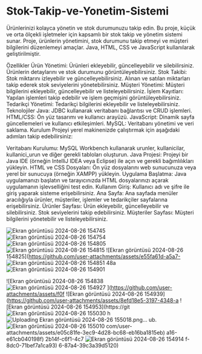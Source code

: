 # Stok-Takip-ve-Yonetim-Sistemi
 Ürünlerinizi kolayca yönetin ve stok durumunuzu takip edin.
 Bu proje, küçük ve orta ölçekli işletmeler için kapsamlı bir stok takip ve yönetim sistemi sunar. Proje, ürünlerin yönetimini, stok durumunu takip etmeyi ve müşteri bilgilerini düzenlemeyi amaçlar. Java, HTML, CSS ve JavaScript kullanılarak geliştirilmiştir.

Özellikler
Ürün Yönetimi: Ürünleri ekleyebilir, güncelleyebilir ve silebilirsiniz. Ürünlerin detaylarını ve stok durumunu görüntüleyebilirsiniz.
Stok Takibi: Stok miktarını izleyebilir ve güncelleyebilirsiniz. Alınan ve satılan miktarları takip ederek stok seviyelerini yönetebilirsiniz.
Müşteri Yönetimi: Müşteri bilgilerini ekleyebilir, güncelleyebilir ve listeleyebilirsiniz.
İşlem Kayıtları: Yapılan işlemleri takip edebilir ve işlem geçmişini görüntüleyebilirsiniz.
Tedarikçi Yönetimi: Tedarikçi bilgilerini ekleyebilir ve listeleyebilirsiniz.
Teknolojiler
Java: JDBC kullanarak veritabanı bağlantısı ve CRUD işlemleri.
HTML/CSS: Ön yüz tasarımı ve kullanıcı arayüzü.
JavaScript: Dinamik sayfa güncellemeleri ve kullanıcı etkileşimleri.
MySQL: Veritabanı yönetimi ve veri saklama.
Kurulum
Projeyi yerel makinenizde çalıştırmak için aşağıdaki adımları takip edebilirsiniz:

Veritabanı Kurulumu: MySQL Workbench kullanarak urunler, kullanicilar, kullanici_urun ve diğer gerekli tabloları oluşturun.
Java Projesi: Projeyi bir Java IDE (örneğin IntelliJ IDEA veya Eclipse) ile açın ve gerekli bağımlılıkları yükleyin.
HTML ve CSS Dosyaları: Ön yüz dosyalarını web sunucunuza veya yerel bir sunucuya (örneğin XAMPP) yükleyin.
Uygulama Başlatma: Java uygulamanızı başlatın ve tarayıcınızda HTML dosyalarınızı açarak uygulamanın işlevselliğini test edin.
Kullanım
Giriş: Kullanıcı adı ve şifre ile giriş yaparak sisteme erişebilirsiniz.
Ana Sayfa: Ana sayfada menüler aracılığıyla ürünler, müşteriler, işlemler ve tedarikçiler sayfalarına erişebilirsiniz.
Ürünler Sayfası: Ürün ekleyebilir, güncelleyebilir ve silebilirsiniz. Stok seviyelerini takip edebilirsiniz.
Müşteriler Sayfası: Müşteri bilgilerini yönetebilir ve listeleyebilirsiniz.

![Ekran görüntüsü 2024-08-26 154745](https://github.com/user-attachments/assets/57b5af99-5848-4c41-8b7c-bf308b2a5f1b)
![Ekran görüntüsü 2024-08-26 154754](https://github.com/user-attachments/assets/9fa31b91-07bc-47dc-bdb5-11fffbc9184d)
![Ekran görüntüsü 2024-08-26 154805](https://github.com/user-attachments/assets/458b5745-f38d-47bc-9b26-966b45cd2f96)
![Ekran görüntüsü 2024-08-26 154815](https://github.com/user-attachments/assets/8f7b64bd-8a46-4a1b-b4d8-42fad272e202)
![Ekran görüntüsü 2024-08-26 154825](https://github.com/user-attachments/assets/e55fa61d-a5a7-
![Ekran görüntüsü 2024-08-26 154851](https://github.com/user-attachments/assets/3e28a448-6d60-4be3-89d4-c0aab773389b)
48a
![Ekran görüntüsü 2024-08-26 154901](https://github.com/user-attachments/assets/038b497b-9eee-452f-90f9-877d5b6f8f8a)

![Ekran görüntüsü 2024-08-26 154838
![Ekran görüntüsü 2024-08-26 154927](https://github.com/user-attachments/assets/b372ddb5-ace2-404b-9c20-161258e467c1)
](https://github.com/user-attachments/assets/f0f
![Ekran görüntüsü 2024-08-26 154939](https://github.com/user-attachments/assets/8efd18e5-3197-4348-a
![Ekran görüntüsü 2024-08-26 154953](https://git
![Ekran görüntüsü 2024-08-26 155030](https://github.com/user-attachments/assets/59c03076-d738-4e81-a1d2-d1e84f96ede8)
h
![Uploading Ekran görüntüsü 2024-08-26 155018.png…]()
ub.
![Ekran görüntüsü 2024-08-26 155010](https://github.com/user-attachments/assets/358f4cf7-75d6-4bab-a545-cbabc4c53617)
com/user-attachments/assets/e05c81fe-3ec9-4d28-bc68-eb16ba1815eb)
a16-e61cb040198f)
2b14f-c6f1-4c7
![Ekran görüntüsü 2024-08-26 154914](https://github.com/user-attachments/assets/ca80f40d-7c78-4fc3-b90b-a93e1c989a02)
f-8dc0-71bef7a1ca93)
6-87a4-39c3a39d5120)
